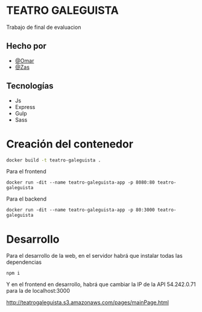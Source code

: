 # TEATRO GALEGUISTA

Trabajo de final de evaluacion

## Hecho por

- [@Omar](https://www.github.com/rakions)
- [@Zas](https://www.github.com/meeeww)

## Tecnologías

- Js
- Express
- Gulp
- Sass

# Creación del contenedor
```bash
docker build -t teatro-galeguista .
```
Para el frontend
```
docker run -dit --name teatro-galeguista-app -p 8080:80 teatro-galeguista
```
Para el backend
```
docker run -dit --name teatro-galeguista-app -p 80:3000 teatro-galeguista
```

# Desarrollo
Para el desarrollo de la web, en el servidor habrá que instalar todas las dependencias
```
npm i
```
Y en el frontend en desarrollo, habrá que cambiar la IP de la API 54.242.0.71 para la de localhost:3000

http://teatrogaleguista.s3.amazonaws.com/pages/mainPage.html
